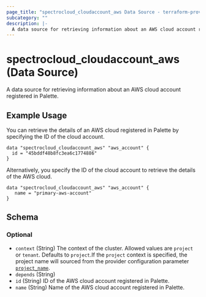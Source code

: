 ```yaml
---
page_title: "spectrocloud_cloudaccount_aws Data Source - terraform-provider-spectrocloud"
subcategory: ""
description: |-
  A data source for retrieving information about an AWS cloud account registered in Palette.
---
```


# spectrocloud_cloudaccount_aws (Data Source)

  A data source for retrieving information about an AWS cloud account registered in Palette.

## Example Usage


You can retrieve the details of an AWS cloud registered in Palette by specifying the ID of the cloud account.

```hcl
data "spectrocloud_cloudaccount_aws" "aws_account" {
  id = "45bddf48b8fc3ea6c1774886"
}
```

Alternatively, you specify the ID of the cloud account to retrieve the details of the AWS cloud.

```hcl
data "spectrocloud_cloudaccount_aws" "aws_account" {
   name = "primary-aws-account"
}
```

<!-- schema generated by tfplugindocs -->
## Schema

### Optional

- `context` (String) The context of the cluster. Allowed values are `project` or `tenant`. Defaults to `project`.If  the `project` context is specified, the project name will sourced from the provider configuration parameter [`project_name`](https://registry.terraform.io/providers/spectrocloud/spectrocloud/latest/docs#schema).
- `depends` (String)
- `id` (String) ID of the AWS cloud account registered in Palette.
- `name` (String) Name of the AWS cloud account registered in Palette.